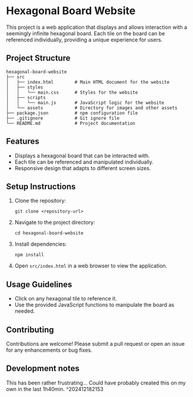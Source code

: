 # Hexagonal Board Website

This project is a web application that displays and allows interaction with a seemingly infinite hexagonal board. Each tile on the board can be referenced individually, providing a unique experience for users.

## Project Structure

```
hexagonal-board-website
├── src
│   ├── index.html        # Main HTML document for the website
│   ├── styles
│   │   └── main.css      # Styles for the website
│   ├── scripts
│   │   └── main.js       # JavaScript logic for the website
│   └── assets            # Directory for images and other assets
├── package.json          # npm configuration file
├── .gitignore            # Git ignore file
└── README.md             # Project documentation
```

## Features

- Displays a hexagonal board that can be interacted with.
- Each tile can be referenced and manipulated individually.
- Responsive design that adapts to different screen sizes.

## Setup Instructions

1. Clone the repository:
   ```
   git clone <repository-url>
   ```

2. Navigate to the project directory:
   ```
   cd hexagonal-board-website
   ```

3. Install dependencies:
   ```
   npm install
   ```

4. Open `src/index.html` in a web browser to view the application.

## Usage Guidelines

- Click on any hexagonal tile to reference it.
- Use the provided JavaScript functions to manipulate the board as needed.

## Contributing

Contributions are welcome! Please submit a pull request or open an issue for any enhancements or bug fixes.

## Development notes

This has been rather frustrating... Could have probably created this on my own in the last 1h40min. ^202412182153
